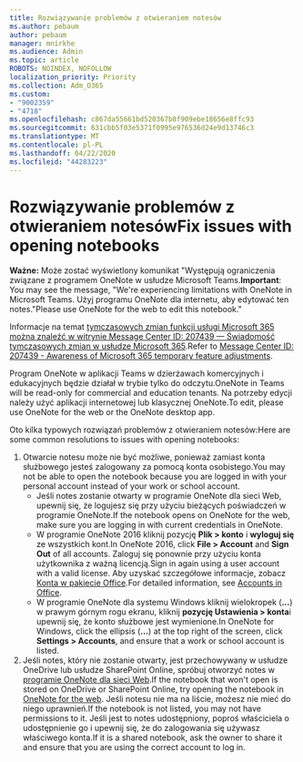 ```yaml
---
title: Rozwiązywanie problemów z otwieraniem notesów
ms.author: pebaum
author: pebaum
manager: mnirkhe
ms.audience: Admin
ms.topic: article
ROBOTS: NOINDEX, NOFOLLOW
localization_priority: Priority
ms.collection: Adm_O365
ms.custom:
- "9002359"
- "4718"
ms.openlocfilehash: c867da55661bd520367b8f909ebe18656e8ffc93
ms.sourcegitcommit: 631cbb5f03e5371f0995e976536d24e9d13746c3
ms.translationtype: MT
ms.contentlocale: pl-PL
ms.lasthandoff: 04/22/2020
ms.locfileid: "44283223"
---
```

# <a name="fix-issues-with-opening-notebooks"></a><span data-ttu-id="d68fa-102">Rozwiązywanie problemów z otwieraniem notesów</span><span class="sxs-lookup"><span data-stu-id="d68fa-102">Fix issues with opening notebooks</span></span>

<span data-ttu-id="d68fa-103">**Ważne:** Może zostać wyświetlony komunikat "Występują ograniczenia związane z programem OneNote w usłudze Microsoft Teams.</span><span class="sxs-lookup"><span data-stu-id="d68fa-103">**Important**: You may see the message, "We're experiencing limitations with OneNote in Microsoft Teams.</span></span> <span data-ttu-id="d68fa-104">Użyj programu OneNote dla internetu, aby edytować ten notes."</span><span class="sxs-lookup"><span data-stu-id="d68fa-104">Please use OneNote for the web to edit this notebook."</span></span>

<span data-ttu-id="d68fa-105">Informacje na temat [tymczasowych zmian funkcji usługi Microsoft 365 można znaleźć w witrynie Message Center ID: 207439 — Świadomość tymczasowych zmian w usłudze Microsoft 365](https://admin.microsoft.com/Adminportal/Home?source=applauncher#MessageCenter?id=MC207439).</span><span class="sxs-lookup"><span data-stu-id="d68fa-105">Refer to [Message Center ID: 207439 - Awareness of Microsoft 365 temporary feature adjustments](https://admin.microsoft.com/Adminportal/Home?source=applauncher#MessageCenter?id=MC207439).</span></span>

<span data-ttu-id="d68fa-106">Program OneNote w aplikacji Teams w dzierżawach komercyjnych i edukacyjnych będzie działał w trybie tylko do odczytu.</span><span class="sxs-lookup"><span data-stu-id="d68fa-106">OneNote in Teams will be read-only for commercial and education tenants.</span></span> <span data-ttu-id="d68fa-107">Na potrzeby edycji należy użyć aplikacji internetowej lub klasycznej OneNote.</span><span class="sxs-lookup"><span data-stu-id="d68fa-107">To edit, please use OneNote for the web or the OneNote desktop app.</span></span>

<span data-ttu-id="d68fa-108">Oto kilka typowych rozwiązań problemów z otwieraniem notesów:</span><span class="sxs-lookup"><span data-stu-id="d68fa-108">Here are some common resolutions to issues with opening notebooks:</span></span>

1. <span data-ttu-id="d68fa-109">Otwarcie notesu może nie być możliwe, ponieważ zamiast konta służbowego jesteś zalogowany za pomocą konta osobistego.</span><span class="sxs-lookup"><span data-stu-id="d68fa-109">You may not be able to open the notebook because you are logged in with your personal account instead of your work or school account.</span></span>
    - <span data-ttu-id="d68fa-110">Jeśli notes zostanie otwarty w programie OneNote dla sieci Web, upewnij się, że logujesz się przy użyciu bieżących poświadczeń w programie OneNote.</span><span class="sxs-lookup"><span data-stu-id="d68fa-110">If the notebook opens on OneNote for the web, make sure you are logging in with current credentials in OneNote.</span></span>
    - <span data-ttu-id="d68fa-111">W programie OneNote 2016 kliknij pozycję **Plik > konto** i **wyloguj się** ze wszystkich kont.</span><span class="sxs-lookup"><span data-stu-id="d68fa-111">In OneNote 2016, click **File > Account** and **Sign Out** of all accounts.</span></span> <span data-ttu-id="d68fa-112">Zaloguj się ponownie przy użyciu konta użytkownika z ważną licencją.</span><span class="sxs-lookup"><span data-stu-id="d68fa-112">Sign in again using a user account with a valid license.</span></span> <span data-ttu-id="d68fa-113">Aby uzyskać szczegółowe informacje, zobacz [Konta w pakiecie Office](https://support.office.com/article/accounts-in-office-628ea040-f265-49de-b986-be09c3ebf8a9).</span><span class="sxs-lookup"><span data-stu-id="d68fa-113">For detailed information, see [Accounts in Office](https://support.office.com/article/accounts-in-office-628ea040-f265-49de-b986-be09c3ebf8a9).</span></span> 
    - <span data-ttu-id="d68fa-114">W programie OneNote dla systemu Windows kliknij wielokropek (**...**) w prawym górnym rogu ekranu, kliknij **pozycję Ustawienia > konta**i upewnij się, że konto służbowe jest wymienione.</span><span class="sxs-lookup"><span data-stu-id="d68fa-114">In OneNote for Windows, click the ellipsis (**…**) at the top right of the screen, click **Settings > Accounts**, and ensure that a work or school account is listed.</span></span> 
2. <span data-ttu-id="d68fa-115">Jeśli notes, który nie zostanie otwarty, jest przechowywany w usłudze OneDrive lub usłudze SharePoint Online, spróbuj otworzyć notes w [programie OneNote dla sieci Web](https://onenote.com).</span><span class="sxs-lookup"><span data-stu-id="d68fa-115">If the notebook that won't open is stored on OneDrive or SharePoint Online, try opening the notebook in [OneNote for the web](https://onenote.com).</span></span> <span data-ttu-id="d68fa-116">Jeśli notesu nie ma na liście, możesz nie mieć do niego uprawnień.</span><span class="sxs-lookup"><span data-stu-id="d68fa-116">If the notebook is not listed, you may not have permissions to it.</span></span> <span data-ttu-id="d68fa-117">Jeśli jest to notes udostępniony, poproś właściciela o udostępnienie go i upewnij się, że do zalogowania się używasz właściwego konta.</span><span class="sxs-lookup"><span data-stu-id="d68fa-117">If it is a shared notebook, ask the owner to share it and ensure that you are using the correct account to log in.</span></span>
